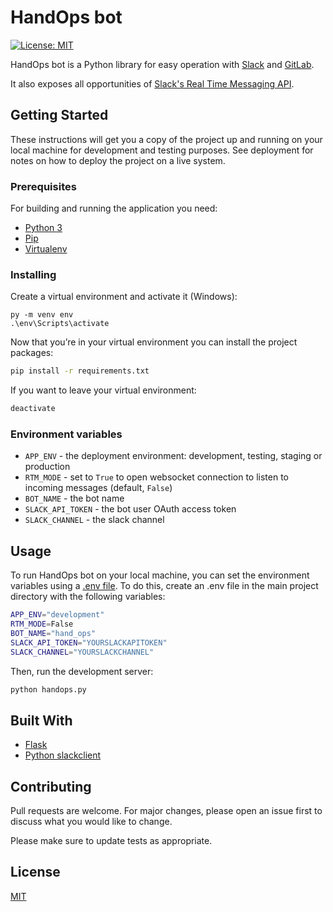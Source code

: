 # HandOps bot

[![License: MIT](https://img.shields.io/badge/License-MIT-yellow.svg)](https://opensource.org/licenses/MIT)

HandOps bot is a Python library for easy operation with [Slack](https://slack.com/intl/es-la/) and [GitLab](https://gitlab.com/).

It also exposes all opportunities of [Slack's Real Time Messaging API](https://api.slack.com/rtm).

## Getting Started

These instructions will get you a copy of the project up and running on your local machine for development and testing purposes. See deployment for notes on how to deploy the project on a live system.

### Prerequisites

For building and running the application you need:

- [Python 3](https://www.python.org/) 
- [Pip](https://pip.pypa.io/en/stable/)
- [Virtualenv](https://virtualenv.pypa.io/en/stable/)

### Installing

Create a virtual environment and activate it (Windows):

```shell
py -m venv env
.\env\Scripts\activate
```

Now that you’re in your virtual environment you can install the project packages:

```bash
pip install -r requirements.txt
```

If you want to leave your virtual environment:

```bash
deactivate
```

### Environment variables

* `APP_ENV` - the deployment environment: development, testing, staging or production
* `RTM_MODE` - set to `True` to open websocket connection to listen to incoming messages (default, `False`)
* `BOT_NAME` - the bot name
* `SLACK_API_TOKEN` - the bot user OAuth access token
* `SLACK_CHANNEL` - the slack channel

## Usage

To run HandOps bot on your local machine, you can set the environment variables using a [.env file](https://github.com/theskumar/python-dotenv). To do this, create an .env file in the main project directory with the following variables:

```bash
APP_ENV="development"
RTM_MODE=False
BOT_NAME="hand_ops"
SLACK_API_TOKEN="YOURSLACKAPITOKEN"
SLACK_CHANNEL="YOURSLACKCHANNEL"
```

Then, run the development server:

```bash
python handops.py
```

## Built With

* [Flask](https://palletsprojects.com/p/flask/)
* [Python slackclient](https://github.com/slackapi/python-slackclient)

## Contributing

Pull requests are welcome. For major changes, please open an issue first to discuss what you would like to change.

Please make sure to update tests as appropriate.

## License

[MIT](https://choosealicense.com/licenses/mit/)
